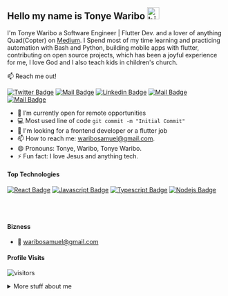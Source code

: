 ## Hello my name is Tonye Waribo <img src="https://user-images.githubusercontent.com/1303154/88677602-1635ba80-d120-11ea-84d8-d263ba5fc3c0.gif" width="28px" height="28px" alt="hi">

I'm Tonye Waribo a Software Engineer | Flutter Dev. and a lover of anything Quad(Copter)  on [Medium](https://medium.com/@tonyewaribo). I Spend most of my time learning and practicing automation with Bash and Python, building mobile apps with flutter, contributing on open source projects, which has been a joyful experience for me, I love God and I also teach kids in children's church. 

:mailbox: Reach me out!

[![Twitter Badge](https://img.shields.io/badge/-@tonyewaribo-1ca0f1?style=flat&labelColor=1ca0f1&logo=twitter&logoColor=white&link=https://twitter.com/tonyewaribo)](https://twitter.com/tonyewaribo) [![Mail Badge](https://img.shields.io/badge/-tonyewaribo=flat&labelColor=e74c3c&logo=youtube&logoColor=white)](https://youtube.com/tonyewaribo8754) [![Linkedin Badge](https://img.shields.io/badge/-TonyeWaribo-0e76a8?style=flat&labelColor=0e76a8&logo=linkedin&logoColor=white)](https://www.linkedin.com/in/tonyewaribo/) [![Mail Badge](https://img.shields.io/badge/-@tonyewaribo-e84393?style=flat&labelColor=e84393&logo=instagram&logoColor=white)](https://instagram.com/tonyewaribo) [![Mail Badge](https://img.shields.io/badge/-tonyewaribo-c0392b?style=flat&labelColor=c0392b&logo=gmail&logoColor=white)](mailto:tonyewaribo@gmail.com)

<!-- TODO: Add last video link -->

- 🔭 I’m currently open for remote opportunities
- :computer: Most used line of code `git commit -m "Initial Commit"`
- 🤔 I'm looking for a frontend developer or a flutter  job
- 📫 How to reach me: waribosamuel@gmail.com.
- 😄 Pronouns: Tonye, Waribo, Tonye Waribo.
- ⚡ Fun fact: I love Jesus  and anything tech.

#### Top Technologies

<!-- TODO: Make technologies links takes you to repositories -->

[![React Badge](https://img.shields.io/badge/-React-61DBFB?style=for-the-badge&labelColor=black&logo=react&logoColor=61DBFB)](#) [![Javascript Badge](https://img.shields.io/badge/-Javascript-F0DB4F?style=for-the-badge&labelColor=black&logo=javascript&logoColor=F0DB4F)](#) [![Typescript Badge](https://img.shields.io/badge/-Typescript-007acc?style=for-the-badge&labelColor=black&logo=typescript&logoColor=007acc)](#) [![Nodejs Badge](https://img.shields.io/badge/-Nodejs-3C873A?style=for-the-badge&labelColor=black&logo=node.js&logoColor=3C873A)](#) 

<!-- ### Tutorials

[<img align="left" alt="React" width="26px" src="https://raw.githubusercontent.com/github/explore/80688e429a7d4ef2fca1e82350fe8e3517d3494d/topics/react/react.png" />][reactplaylist]

[<img align="left" alt="HTML5" width="26px" src="https://raw.githubusercontent.com/github/explore/80688e429a7d4ef2fca1e82350fe8e3517d3494d/topics/html/html.png" />][htmltutorial]

[<img align="left" alt="JavaScript" width="26px" src="https://raw.githubusercontent.com/github/explore/80688e429a7d4ef2fca1e82350fe8e3517d3494d/topics/javascript/javascript.png" />][javascripttutorial]

[<img align="left" alt="Visual Studio Code" width="26px" src="https://raw.githubusercontent.com/github/explore/80688e429a7d4ef2fca1e82350fe8e3517d3494d/topics/visual-studio-code/visual-studio-code.png" />][vscodetutorial]

<img align="left" alt="Sass" width="26px" src="https://raw.githubusercontent.com/github/explore/80688e429a7d4ef2fca1e82350fe8e3517d3494d/topics/sass/sass.png" />

<img align="left" alt="Node.js" width="26px" src="https://raw.githubusercontent.com/github/explore/80688e429a7d4ef2fca1e82350fe8e3517d3494d/topics/nodejs/nodejs.png" />

<img align="left" alt="GraphQL" width="26px" src="https://raw.githubusercontent.com/github/explore/80688e429a7d4ef2fca1e82350fe8e3517d3494d/topics/graphql/graphql.png" />

<img align="left" alt="Deno" width="26px" src="https://raw.githubusercontent.com/github/explore/361e2821e2dea67711cde99c9c40ed357061cf27/topics/deno/deno.png" />

<img align="left" alt="SQL" width="26px" src="https://raw.githubusercontent.com/github/explore/80688e429a7d4ef2fca1e82350fe8e3517d3494d/topics/sql/sql.png" />

<img align="left" alt="MySQL" width="26px" src="https://raw.githubusercontent.com/github/explore/80688e429a7d4ef2fca1e82350fe8e3517d3494d/topics/mysql/mysql.png" />

<img align="left" alt="Git" width="26px" src="https://raw.githubusercontent.com/github/explore/80688e429a7d4ef2fca1e82350fe8e3517d3494d/topics/git/git.png" />

<img align="left" alt="MongoDB" width="26px" src="https://raw.githubusercontent.com/github/explore/80688e429a7d4ef2fca1e82350fe8e3517d3494d/topics/mongodb/mongodb.png" /> -->

<br />
<br />

#### Bizness
<!-- :paperclip: [My Resume/CV](https://github.com/ipenywis/ipenywis/blob/master/resumes/resume%20v1.0.pdf) -->
- :email: waribosamuel@gmail.com


#### Profile Visits 

![visitors](https://visitor-badge.glitch.me/badge?page_id=sprucetonye.sprucetonye)

<details>
<summary>
  More stuff about me
</summary>

<br >

<!-- I love sharing knowledge and putting tutorials, courses and posts together for helping other developers, and tjat's why CoderOne Youtube Channel exists! -->
<!--I would love to start sharing my DevOps journey from January 2024 using the #90Daysofdevops

<!-- #### What is CoderOne?

CoderOne is a youtube channel for learning Web/Mobile development, coding and design. Including new technologies and frameworks and anything really related to development world. -->

#### Coding Stats

<!--START_SECTION:waka-->
```text
Javascript    15 hrs 41 mins  ████████████████████▓░░░░   82.29 
Flutter       15 hrs 41 mins  ████████████████████▓░░░░   82.29 
Python        15 hrs 41 mins  ████████████████████▓░░░░   82.29 %
React         15 hrs 41 mins  ████████████████████▓░░░░   82.29
Node          15 hrs 41 mins  ████████████████████▓░░░░   82.29 
Bash         1 hr 50 mins     ██▒░░░░░░░░░░░░░░░░░░░░░░   09.61 % 
Markdown     1 hr 27 mins     ██░░░░░░░░░░░░░░░░░░░░░░░   07.63 % 
Dart         2 mins           ████████████████████▓░░░░   00.25 % 
YAML         2 mins           ░░░░░░░░░░░░░░░░░░░░░░░░░   00.19 % 
```
<!--END_SECTION:waka-->
░ 
#### Github Stats

![Tonye Waribo's github stats](https://github-readme-stats.vercel.app/api?username=sprucetonye&count_private=true&theme=tokyonight&hide=contribs,prs)

<!--</details>

<!--
[reactplaylist]: https://www.youtube.com/watch?v=KxXXEL-k47Y&list=PLvXDmnBbOF7RnYiZvDwl2Pzcs2kfi10wd
[vscodetutorial]: https://www.youtube.com/watch?v=Bkie2ai8qeE&t=8s
[htmltutorial]: https://www.youtube.com/watch?v=VK6MXVxOsws&t=27s
[javascripttutorial]: https://www.youtube.com/watch?v=D-LHKvmX37E
-->

